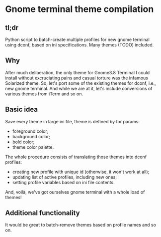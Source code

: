 # Gnome terminal theme compilation

tl;dr
-----

Python script to batch-create multiple profiles for new gnome terminal using
dconf, based on ini specifications. Many themes (TODO) included.

Why
---

After much deliberation, the only theme for Gnome3.8 Terminal I could install without
excruciating pains and casual torture was the infamous Solarized theme.
So, let's port some of the existing themes for dconf, i.e., new gnome terminal.
And while we are at it, let's include conversions of various themes from iTerm and
so on.

Basic idea
----------

Save every theme in large ini file, theme is defined by for params:

- foreground color;
- background color;
- bold color;
- theme color palette.

The whole procedure consists of translating those themes into dconf profiles:

- creating new profile with unique id (otherwise, it won't work at all);
- updating list of active profiles, including new ones;
- setting profile variables based on ini file contents.

And, voilà, we've got ourselves gnome terminal with a whole load of themes!

Additional functionality
------------------------

It would be great to batch-remove themes based on profile names and so on.
